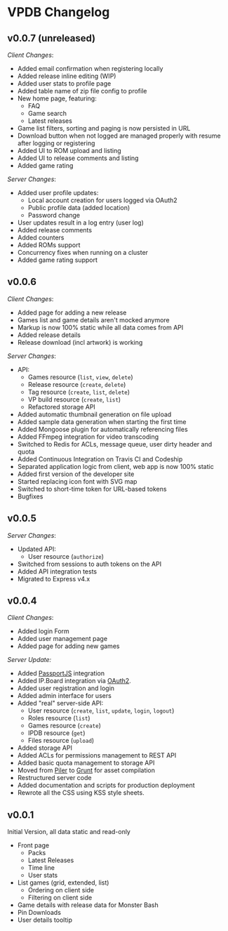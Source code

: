 # VPDB Changelog

## v0.0.7 (unreleased)

*Client Changes*:

* Added email confirmation when registering locally
* Added release inline editing (WIP)
* Added user stats to profile page
* Added table name of zip file config to profile
* New home page, featuring:
  * FAQ
  * Game search
  * Latest releases
* Game list filters, sorting and paging is now persisted in URL
* Download button when not logged are managed properly with resume after logging or registering
* Added UI to ROM upload and listing
* Added UI to release comments and listing
* Added game rating


*Server Changes*:

* Added user profile updates:
  * Local account creation for users logged via OAuth2
  * Public profile data (added location)
  * Password change
* User updates result in a log entry (user log)
* Added release comments
* Added counters
* Added ROMs support
* Concurrency fixes when running on a cluster
* Added game rating support

## v0.0.6

*Client Changes*:

* Added page for adding a new release
* Games list and game details aren't mocked anymore
* Markup is now 100% static while all data comes from API
* Added release details
* Release download (incl artwork) is working

*Server Changes*:

* API:
  * Games resource (`list`, `view`, `delete`)
  * Release resource (`create`, `delete`)
  * Tag resource (`create`, `list`, `delete`)
  * VP build resource (`create`, `list`)
  * Refactored storage API
* Added automatic thumbnail generation on file upload
* Added sample data generation when starting the first time
* Added Mongoose plugin for automatically referencing files
* Added FFmpeg integration for video transcoding
* Switched to Redis for ACLs, message queue, user dirty header and quota
* Added Continuous Integration on Travis CI and Codeship
* Separated application logic from client, web app is now 100% static
* Added first version of the developer site
* Started replacing icon font with SVG map
* Switched to short-time token for URL-based tokens
* Bugfixes

## v0.0.5

*Server Changes*:

* Updated API:
  * User resource (`authorize`)
* Switched from sessions to auth tokens on the API
* Added API integration tests
* Migrated to Express v4.x


## v0.0.4

*Client Changes*:

* Added login Form
* Added user management page
* Added page for adding new games

*Server Update:*

* Added [PassportJS](http://passportjs.org/) integration
* Added IP.Board integration via [OAuth2](https://github.com/freezy/ipb-oauth2-server).
* Added user registration and login
* Added admin interface for users
* Added "real" server-side API:
  * User resource (`create`, `list`, `update`, `login`, `logout`)
  * Roles resource (`list`)
  * Games resource (`create`)
  * IPDB resource (`get`)
  * Files resource (`upload`)
* Added storage API
* Added ACLs for permissions management to REST API
* Added basic quota management to storage API
* Moved from [Piler](https://github.com/epeli/piler) to [Grunt](http://gruntjs.com/) for asset compilation
* Restructured server code
* Added documentation and scripts for production deployment
* Rewrote all the CSS using KSS style sheets.


## v0.0.1

Initial Version, all data static and read-only

* Front page
  * Packs
  * Latest Releases
  * Time line
  * User stats
* List games (grid, extended, list)
  * Ordering on client side
  * Filtering on client side
* Game details with release data for Monster Bash
* Pin Downloads
* User details tooltip
